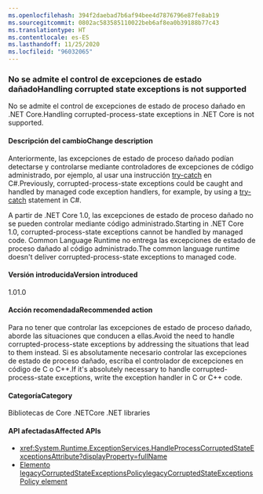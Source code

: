 ```yaml
---
ms.openlocfilehash: 394f2daebad7b6af94bee4d7876796e87fe8ab19
ms.sourcegitcommit: 0802ac583585110022beb6af8ea0b39188b77c43
ms.translationtype: HT
ms.contentlocale: es-ES
ms.lasthandoff: 11/25/2020
ms.locfileid: "96032065"
---
```

### <a name="handling-corrupted-state-exceptions-is-not-supported"></a><span data-ttu-id="f00cf-101">No se admite el control de excepciones de estado dañado</span><span class="sxs-lookup"><span data-stu-id="f00cf-101">Handling corrupted state exceptions is not supported</span></span>

<span data-ttu-id="f00cf-102">No se admite el control de excepciones de estado de proceso dañado en .NET Core.</span><span class="sxs-lookup"><span data-stu-id="f00cf-102">Handling corrupted-process-state exceptions in .NET Core is not supported.</span></span>

#### <a name="change-description"></a><span data-ttu-id="f00cf-103">Descripción del cambio</span><span class="sxs-lookup"><span data-stu-id="f00cf-103">Change description</span></span>

<span data-ttu-id="f00cf-104">Anteriormente, las excepciones de estado de proceso dañado podían detectarse y controlarse mediante controladores de excepciones de código administrado, por ejemplo, al usar una instrucción [try-catch](../../../../docs/csharp/language-reference/keywords/try-catch.md) en C#.</span><span class="sxs-lookup"><span data-stu-id="f00cf-104">Previously, corrupted-process-state exceptions could be caught and handled by managed code exception handlers, for example, by using a [try-catch](../../../../docs/csharp/language-reference/keywords/try-catch.md) statement in C#.</span></span>

<span data-ttu-id="f00cf-105">A partir de .NET Core 1.0, las excepciones de estado de proceso dañado no se pueden controlar mediante código administrado.</span><span class="sxs-lookup"><span data-stu-id="f00cf-105">Starting in .NET Core 1.0, corrupted-process-state exceptions cannot be handled by managed code.</span></span> <span data-ttu-id="f00cf-106">Common Language Runtime no entrega las excepciones de estado de proceso dañado al código administrado.</span><span class="sxs-lookup"><span data-stu-id="f00cf-106">The common language runtime doesn't deliver corrupted-process-state exceptions to managed code.</span></span>

#### <a name="version-introduced"></a><span data-ttu-id="f00cf-107">Versión introducida</span><span class="sxs-lookup"><span data-stu-id="f00cf-107">Version introduced</span></span>

<span data-ttu-id="f00cf-108">1.0</span><span class="sxs-lookup"><span data-stu-id="f00cf-108">1.0</span></span>

#### <a name="recommended-action"></a><span data-ttu-id="f00cf-109">Acción recomendada</span><span class="sxs-lookup"><span data-stu-id="f00cf-109">Recommended action</span></span>

<span data-ttu-id="f00cf-110">Para no tener que controlar las excepciones de estado de proceso dañado, aborde las situaciones que conducen a ellas.</span><span class="sxs-lookup"><span data-stu-id="f00cf-110">Avoid the need to handle corrupted-process-state exceptions by addressing the situations that lead to them instead.</span></span> <span data-ttu-id="f00cf-111">Si es absolutamente necesario controlar las excepciones de estado de proceso dañado, escriba el controlador de excepciones en código de C o C++.</span><span class="sxs-lookup"><span data-stu-id="f00cf-111">If it's absolutely necessary to handle corrupted-process-state exceptions, write the exception handler in C or C++ code.</span></span>

#### <a name="category"></a><span data-ttu-id="f00cf-112">Categoría</span><span class="sxs-lookup"><span data-stu-id="f00cf-112">Category</span></span>

<span data-ttu-id="f00cf-113">Bibliotecas de Core .NET</span><span class="sxs-lookup"><span data-stu-id="f00cf-113">Core .NET libraries</span></span>

#### <a name="affected-apis"></a><span data-ttu-id="f00cf-114">API afectadas</span><span class="sxs-lookup"><span data-stu-id="f00cf-114">Affected APIs</span></span>

- <xref:System.Runtime.ExceptionServices.HandleProcessCorruptedStateExceptionsAttribute?displayProperty=fullName>
- [<span data-ttu-id="f00cf-115">Elemento legacyCorruptedStateExceptionsPolicy</span><span class="sxs-lookup"><span data-stu-id="f00cf-115">legacyCorruptedStateExceptionsPolicy element</span></span>](~/docs/framework/configure-apps/file-schema/runtime/legacycorruptedstateexceptionspolicy-element.md)

<!--

#### Affected APIs

- `T:System.Runtime.ExceptionServices.HandleProcessCorruptedStateExceptionsAttribute`

-->

